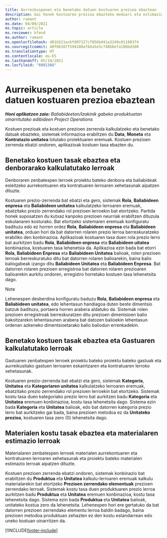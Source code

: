 ```yaml
---
title: Aurreikuspenen eta benetako datuen kostuaren prezioa ebaztean
description: Gai honek kostuaren prezioa ebazteko moduari eta estimazioei buruzko informazioa eskaintzen du.
author: rumant
ms.date: 04/09/2021
ms.topic: article
ms.reviewer: kfend
ms.author: rumant
ms.openlocfilehash: d81b521acbfd97127cf056bd41a3249c01108374
ms.sourcegitcommit: 40f68387f594180af64a5e5c748b6efa188bd300
ms.translationtype: HT
ms.contentlocale: eu-ES
ms.lasthandoff: 05/10/2021
ms.locfileid: "6001366"
---
```

# <a name="resolving-cost-prices-for-estimates-and-actuals"></a>Aurreikuspenen eta benetako datuen kostuaren prezioa ebaztean

_**Honi aplikatzen zaio:** Baliabideetan/Izakinik gabeko produktuetan oinarritutako adibideen Project Operations_

Kostuen prezioak eta kostuen prezioen zerrenda kalkulatzeko eta benetako datuak ebazteko, sistemak informazioa erabiltzen du **Data**, **Moneta** eta **Kontratazio unitatea** lotutako proiektuaren eremuak. Kostuen prezioen zerrenda ebatzi ondoren, aplikazioak kostuen tasa ebazten du.

## <a name="resolving-cost-rates-on-actual-and-estimate-lines-for-time"></a>Benetako kostuen tasak ebaztea eta denborarako kalkulatutako lerroak

Denboraren zenbatespen lerroek proiektu bateko denbora eta baliabideak esleitzeko aurrekontuaren eta kontratuaren lerroaren xehetasunak aipatzen dituzte.

Kostuaren prezio-zerrenda bat ebatzi eta gero, sistemak **Rola**, **Baliabideen enpresa** eta **Baliabideen unitatea** kalkulatzeko lerroaren eremuak, ebatzitako prezio zerrendako rol prezioen lerroekin bat etortzeko. Partida honek suposatzen du kutxaz kanpoko prezioen neurriak erabiltzen dituzula eskulanaren kosturako. Bat etortzeko sistemaren eremuak konfiguratu badituzu edo ez horren ordez **Rola**, **Baliabideen enpresa** eta **Baliabideen unitatea**, orduan hori da bat datorren rolaren prezio lerroa berreskuratzeko erabiliko den konbinazioa. Aplikazioak kostuaren tasa duen rola prezio lerro bat aurkitzen badu **Rola**, **Baliabideen enpresa** eta **Baliabideen uitatea** konbinazioa, kostuaren tasa lehenetsia da. Aplikazioa ezin bada bat etorri **Rola**, **Baliabideen Enpresa** eta **Baliabideen Unitatea** balioak, rolen prezioen lerroak berreskuratuko ditu bat datorren rolaren balioarekin, baina balio baliogabeak izango ditu **Baliabideen Unitatea** eta **Baliabideen Enpresa**. Bat datorren rolaren prezioen erregistroa bat datorren rolaren prezioaren balioarekin aurkitu ondoren, erregistro horretako kostuen tasa lehenetsita dago. 

> [!NOTE]
> Lehenespen desberdina konfiguratu baduzu **Rola**, **Baliabideen enpresa** eta **Baliabideen unitatea**, edo lehentasun handiagoa duten beste dimentsio batzuk badituzu, portaera horren arabera aldatuko da. Sistemak rolen prezioen erregistroak berreskuratzen ditu prezioen dimentsioen balio bakoitzarekin lehentasunen arabera bat datozen balioekin lehentasun ordenan azkeneko dimentsioetarako balio baliodun errenkadekin.

## <a name="resolving-cost-rates-on-actual-and-estimate-lines-for-expense"></a>Benetako kostuen tasak ebaztea eta Gastuaren kalkulatutako lerroak

Gastuaren zenbatespen lerroek proiektu bateko proiektu bateko gastuak eta aurreikusitako gastuen lerroaren eskaintzaren eta kontratuaren lerroko xehetasunak.

Kostuaren prezio-zerrenda bat ebatzi eta gero, sistemak **Kategoria**, **Unitatea** eta **Kategoriaren unitatea** kalkulatzeko lerroaren eremuak, ebatzitako prezio zerrendako rol prezioen lerroekin bat etortzeko. Sistemak kostu tasa duen kategoriako prezio lerro bat aurkitzen badu **Kategoria** eta **Unitatea** eremuen konbinazioa, kostu tasa lehenetsita dago. Sistema ezin bada **Kategoria** eta **Unitatea** balioak, edo bat datorren kategoria prezio lerro bat aurkitzeko gai bada, baina prezioen metodoa ez da **Unitateko prezioa**, kostuaren tasa zero (0) lehenetsita dago.

## <a name="resolving-cost-rates-on-actual-and-estimate-lines-for-material"></a>Materialen kostu tasak ebaztea eta materialaren estimazio lerroak

Materialaren zenbatespen lerroek materialen aurrekontuaren eta kontratuaren lerroaren xehetasunak eta proiektu bateko materialen estimazio lerroak aipatzen dituzte.

Kostuen prezioen zerrenda ebatzi ondoren, sistemak konbinazio bat erabiltzen du **Produktua** eta **Unitatea** kalkulu-lerroaren eremuak kalkulu materialarekin bat etortzeko **Prezioen zerrendako elementuak** prezioen zerrendako lerroak. Sistemak kostu tasa duen produktuaren prezio lerroa aurkitzen badu **Produktua** eta **Unitatea** eremuen konbinazioa, kostu tasa lehenetsita dago. Sistema ezin bada **Produktua** eta **Unitatea** balioak, unitateko kostua zero da lehenetsita. Lehenespen hori ere gertatuko da bat datorren prezioen zerrendako elementu lerroa baldin badago, baina prezioen metodoa produktuan zehazten ez den kostu estandarrean edo uneko kostuan oinarritzen da.

[!INCLUDE[footer-include](../includes/footer-banner.md)]
